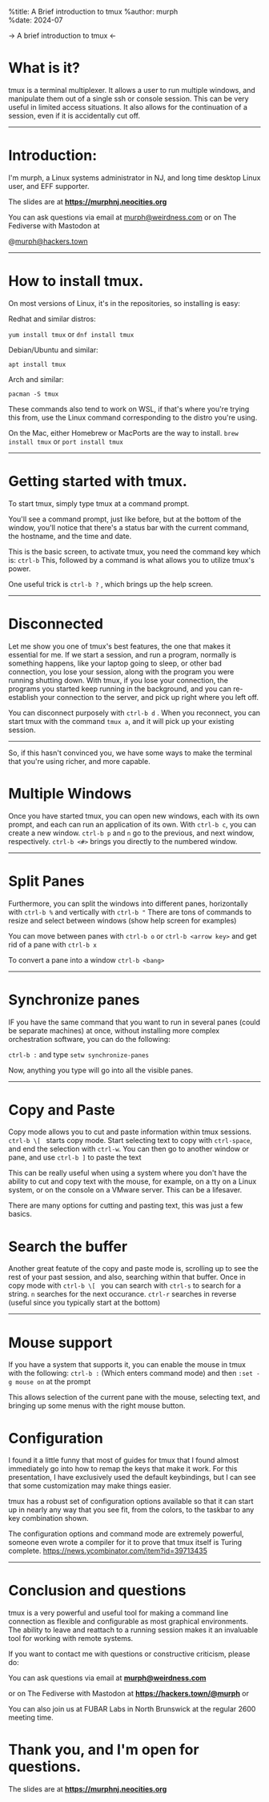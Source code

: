 %title: A Brief introduction to tmux
%author: murph	
%date: 2024-07

-> A brief introduction to tmux <-

# What is it?

tmux is a terminal multiplexer.  It allows a user to run multiple windows, and manipulate them out of a single ssh or console session.  This can be very useful in limited access situations.  It also allows for the continuation of a session, even if it is accidentally cut off.

---

# Introduction:  

I'm murph, a Linux systems administrator in NJ, and long time desktop Linux user, and EFF supporter.

The slides are at **https://murphnj.neocities.org**

You can ask questions via email at murph@weirdness.com or on The Fediverse with Mastodon at

   @murph@hackers.town 

---

# How to install tmux.

On most versions of Linux, it's in the repositories, so installing is easy:

Redhat and similar distros:

`yum install tmux` or `dnf install tmux`

Debian/Ubuntu and similar:

`apt install tmux`

Arch and similar:

`pacman -S tmux`

These commands also tend to work on WSL, if that's where you're trying this from, use the Linux command corresponding to the distro you're using.

On the Mac, either Homebrew or MacPorts are the way to install.
`brew install tmux`  or `port install tmux`

---

# Getting started with tmux.

To start tmux, simply type tmux at a command prompt.

You'll see a command prompt, just like before, but at the bottom of the window, you'll notice that there's a status bar with the current command, the hostname, and the time and date.

This is the basic screen, to activate tmux, you need the command key which is:  `ctrl-b`  This, followed by a command is what allows you to utilize tmux's power.

One useful trick is `ctrl-b ?` , which brings up the help screen.

---

# Disconnected

Let me show you one of tmux's best features, the one that makes it essential for me.  If we start a session, and run a program, normally is something happens, like your laptop going to sleep, or other bad connection, you lose your session, along with the program you were running shutting down.  With tmux, if you lose your connection, the programs you started keep running in the background, and you can re-establish your connection to the server, and pick up right where you left off.

You can disconnect purposely with `ctrl-b d` .  When you reconnect, you can start tmux with the command `tmux a`, and it will pick up your existing session.

---


So, if this hasn't convinced you, we have some ways to make the terminal that you're using richer, and more capable.



# Multiple Windows

Once you have started tmux, you can open new windows, each with its own prompt, and each can run an application of its own.  With `ctrl-b c`, you can create a new window.  `ctrl-b p` and `n` go to the previous, and next window, respectively.   `ctrl-b <#>` brings you directly to the numbered window.


---

# Split Panes

Furthermore, you can split the windows into different panes, horizontally with `ctrl-b %` and vertically with `ctrl-b "`
There are tons of commands to resize and select between windows (show help screen for examples)

You can move between panes with `ctrl-b o` or `ctrl-b <arrow key>` and get rid of a pane with `ctrl-b x`

To convert a pane into a window `ctrl-b <bang>`  



---

# Synchronize panes

IF you have the same command that you want to run in several panes (could be separate machines) at once, without installing more complex orchestration software, you can do the following:

`ctrl-b :` and type `setw synchronize-panes`

Now, anything you type will go into all the visible panes.

---


# Copy and Paste

Copy mode allows you to cut and paste information within tmux sessions.  `ctrl-b \[ ` starts copy mode.  Start selecting text to copy with `ctrl-space`, and end the selection with `ctrl-w`.  You can then go to another window or pane, and use `ctrl-b ]` to paste the text

This can be really useful when using a system where you don't have the ability to cut and copy text with the mouse, for example, on a tty on a Linux system, or on the console on a VMware server.  This can be a lifesaver.

There are many options for cutting and pasting text, this was just a few basics.

# Search the buffer

Another great featute of the copy and paste mode is, scrolling up to see the rest of your past session, and also, searching within that buffer.  Once in copy mode with `ctrl-b \[ ` you can search with `ctrl-s` to search for a string.  `n` searches for the next occurance. `ctrl-r` searches in reverse (useful since you typically start at the bottom)

---

# Mouse support

If you have a system that supports it, you can enable the mouse in tmux with the following:
`ctrl-b :`  (Which enters command mode) and then `:set -g mouse on` at the prompt

This allows selection of the current pane with the mouse, selecting text, and bringing up some menus with the right mouse button.

# Configuration

I found it a little funny that most of guides for tmux that I found almost immediately go into how to remap the keys that make it work.  For this presentation, I have exclusively used the default keybindings, but I can see that some customization may make things easier.

tmux has a robust set of configuration options available so that it can start up in nearly any way that you see fit, from the colors, to the taskbar to any key combination shown.

The configuration options and command mode are extremely powerful, someone even wrote a compiler for it to prove that tmux itself is Turing complete.      https://news.ycombinator.com/item?id=39713435

---

# Conclusion and questions

tmux is a very powerful and useful tool for making a command line connection as flexible and configurable as most graphical environments.  The ability to leave and reattach to a running session makes it an invaluable tool for working with remote systems.

If you want to contact me with questions or constructive criticism, please do:

You can ask questions via email at **murph@weirdness.com** 

or on The Fediverse with Mastodon at
**https://hackers.town/@murph** or 

You can also join us at FUBAR Labs in North Brunswick at the regular 2600 meeting time.  

# Thank you, and I'm open for questions.

The slides are at **https://murphnj.neocities.org**

